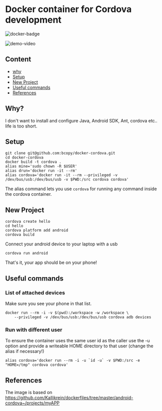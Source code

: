 # Docker container for Cordova development

![docker-badge](http://dockeri.co/image/oreng/cordova)

![demo-video](demo-video.gif)

## Content

* [why](#why)
* [Setup](#setup)
* [New Project](#new-project)
* [Useful commands](#useful-commands)
* [References](#references)

## Why?

I don't want to install and configure Java, Android SDK, Ant, cordova etc.. life is too short.

## Setup

    git clone git@github.com:bcopy/docker-cordova.git
    cd docker-cordova
    docker build -t cordova .
    alias mine='sudo chown -R $USER'
    alias drun='docker run -it --rm'
    alias cordova='docker run -it --rm --privileged -v /dev/bus/usb:/dev/bus/usb -v $PWD:/src cordova cordova'

The alias command lets you use `cordova` for running any command inside the cordova container.

## New Project

    cordova create hello
    cd hello
    cordova platform add android
    cordova build

Connect your android device to your laptop with a usb

    cordova run android

That's it, your app should be on your phone!

## Useful commands

### List of attached devices

Make sure you see your phone in that list.

    docker run --rm -i -v $(pwd):/workspace -w /workspace \
        --privileged -v /dev/bus/usb:/dev/bus/usb cordova adb devices

### Run with different user

To ensure the container uses the same user id as the caller use the
-u option and provide a writeable HOME directory to that user (change the alias if necessary!)

    alias cordova='docker run --rm -i -u `id -u` -v $PWD:/src -e "HOME=/tmp" cordova cordova'

## References

The image is based on https://github.com/Kallikrein/dockerfiles/tree/master/android-cordova~/projects/myAPP
